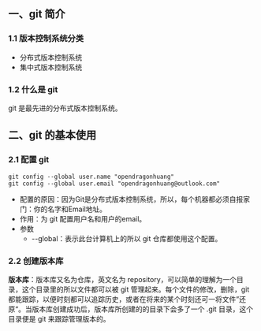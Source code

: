 ## 一、git 简介

### 1.1 版本控制系统分类

- 分布式版本控制系统
- 集中式版本控制系统

### 1.2 什么是 git

git  是最先进的分布式版本控制系统。

## 二、git 的基本使用

### 2.1 配置 git

```
git config --global user.name "opendragonhuang"
git config --global user.email "opendragonhuang@outlook.com"
```

- 配置的原因：因为Git是分布式版本控制系统，所以，每个机器都必须自报家门：你的名字和Email地址。
- 作用：为 git 配置用户名和用户的email。
- 参数
  - --global：表示此台计算机上的所以 git 仓库都使用这个配置。

### 2.2 创建版本库

**版本库**：版本库又名为仓库，英文名为 repository，可以简单的理解为一个目录，这个目录里的所以文件都可以被 git 管理起来。每个文件的修改，删除，git 都能跟踪，以便时刻都可以追踪历史，或者在将来的某个时刻还可一将文件”还原“。当版本库创建成功后，版本库所创建的的目录下会多了一个 .git 目录，这个目录便是 git 来跟踪管理版本的。



